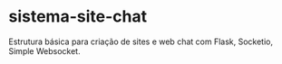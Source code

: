 # sistema-site-chat
 Estrutura básica para criação de sites e web chat com Flask, Socketio, Simple Websocket.
